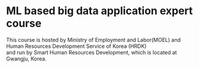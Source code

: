 # ML based big data application expert course

This course is hosted by Ministry of Employment and Labor(MOEL) and Human Resources Development Service of Korea (HRDK)  
and run by Smart Human Resources Development, which is located at Gwangju, Korea.  
